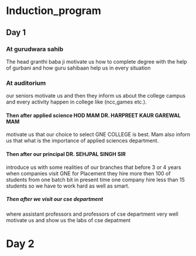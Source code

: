 # Induction_program

## Day 1

### At gurudwara sahib

The head granthi baba ji motivate us
how to complete degree with the help of gurbani and how guru sahibaan help us in every situation

### At auditorium

our seniors motivate us and then they inform us about the college campus and every activity happen in college like (ncc,games etc.).

#### Then after applied science HOD MAM DR. HARPREET KAUR GAREWAL MAM
 motivate us that our choice to select GNE COLLEGE is best. 
Mam also inforn us that what is the importance of applied sciences department.

#### Then after our principal DR. SEHJPAL SINGH SIR
 introduce us with some realities of our branches that before 3 or 4 years when companies visit GNE for Placement they hire more then 100 of students from one batch bit in present time one company hire less than 15 students so we have to work hard as well as smart.

##### Then after we visit our cse department
where assistant professors and professors of cse department very well motivate us and show us the labs of cse depatment



# Day 2




